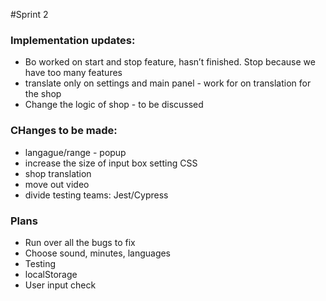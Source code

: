 #Sprint 2

### Implementation updates:
- Bo worked on start and stop feature, hasn’t finished. Stop because we have too many features 
- translate only on settings and main panel - work for on translation for the shop 
- Change the logic of shop - to be discussed 

### CHanges to be made:
- langague/range - popup
- increase the size of input box
setting CSS
- shop translation
- move out video
- divide testing teams: Jest/Cypress

### Plans
- Run over all the bugs to fix
- Choose sound, minutes, languages
- Testing
- localStorage
- User input check